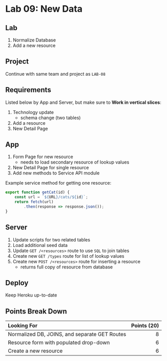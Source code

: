 Lab 09: New Data
===

## Lab

1. Normalize Database
1. Add a new resource

## Project

Continue with same team and project as `LAB-08`

## Requirements

Listed below by App and Server, but make sure to **Work in vertical slices**:

1. Technology update
    - schema change (two tables)
1. Add a resource
1. New Detail Page

## App

1. Form Page for new resource
    - needs to load secondary resource of lookup values
1. New Detail Page for single resource
1. Add new methods to Service API module

Example service method for getting one resource:

```js
export function getCat(id) {  
    const url = `${URL}/cats/${id}`;
    return fetch(url)
        .then(response => response.json());
}
```

## Server

1. Update scripts for two related tables
1. Load additional seed data
1. Update `GET /<resources>` route to use `SQL` to join tables
1. Create new `GET /types` route for list of lookup values
1. Create new `POST /<resources>` route for inserting a resource
    - returns full copy of resource from database

## Deploy

Keep Heroku up-to-date

## Points Break Down

Looking For | Points (20)
:--|--:
Normalized DB, JOINS, and separate GET Routes | 8
Resource form with populated drop-down | 6
Create a new resource | 6

